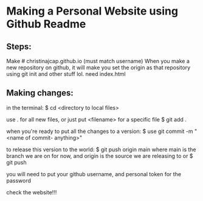 # Making a Personal Website using Github Readme

## Steps:
Make # christinajcap.github.io (must match username)
When you make a new repository on github, it will make you set the origin as that repository using git init and other stuff lol.
need index.html


## Making changes:
in the terminal:
$ cd \<directory to local files>

use . for all new files, or just put \<filename> for a specific file
$ git add . 

when you're ready to put all the changes to a version:
$ use git commit -m "\<name of commit- anything>"

to release this version to the world:
$ git push origin main
where main is the branch we are on for now, and origin is the source we are releasing to
or 
$ git push

you will need to put your github username, and personal token for the password

check the website!!!